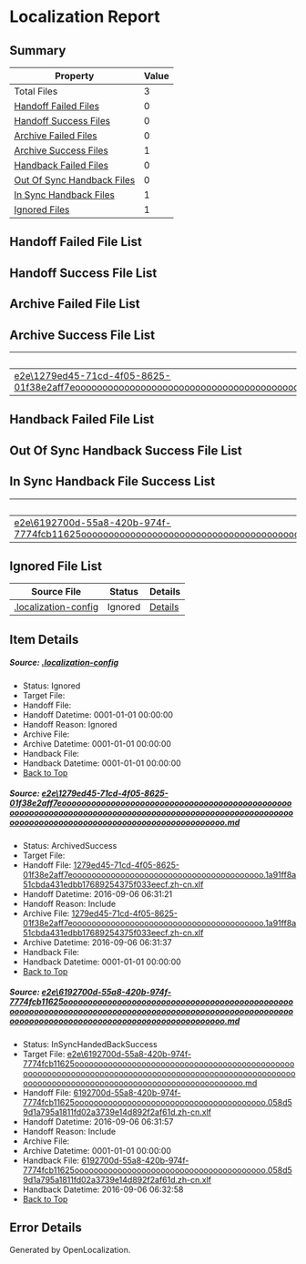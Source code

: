 # <a name='report-top'></a> Localization Report

## Summary
 Property | Value 
 -------- | ----- 
 Total Files | 3
[ Handoff Failed Files ](#handoff-failed-list)| 0
[ Handoff Success Files ](#handoff-success-list)| 0
[ Archive Failed Files ](#archive-failed-list)| 0
[ Archive Success Files ](#archive-success-list)| 1
[ Handback Failed Files ](#handback-failed-list)| 0
[ Out Of Sync Handback Files ](#outofsync-handback-success-list)| 0
[ In Sync Handback Files ](#insync-handback-success-list)| 1
[ Ignored Files ](#ignored-list)| 1

## <a name='handoff-failed-list'></a> Handoff Failed File List

## <a name='handoff-success-list'></a> Handoff Success File List

## <a name='archive-failed-list'></a> Archive Failed File List

## <a name='archive-success-list'></a> Archive Success File List
 Source File | Status | Details 
 ----------- | ------ | ------- 
 [e2e\1279ed45-71cd-4f05-8625-01f38e2aff7eooooooooooooooooooooooooooooooooooooooooooooooooooooooooooooooooooooooooooooooooooooooooooooooooooooooooooooooooooooooooooooooooooooooooooooooooooooo.md](https://github.com/OpenLocalizationTestOrg/ol-test0/blob/074cf68af5c603e3edef36495b1133bb04a2797c/e2e/1279ed45-71cd-4f05-8625-01f38e2aff7eooooooooooooooooooooooooooooooooooooooooooooooooooooooooooooooooooooooooooooooooooooooooooooooooooooooooooooooooooooooooooooooooooooooooooooooooooooo.md) | ArchivedSuccess | [Details](#ba1c1fa5e11039d4f050258c639d4c55796d47921)

## <a name='handback-failed-list'></a> Handback Failed File List

## <a name='outofsync-handback-success-list'></a> Out Of Sync Handback Success File List

## <a name='insync-handback-success-list'></a> In Sync Handback File Success List
 Source File | Status | Details 
 ----------- | ------ | ------- 
 [e2e\6192700d-55a8-420b-974f-7774fcb11625ooooooooooooooooooooooooooooooooooooooooooooooooooooooooooooooooooooooooooooooooooooooooooooooooooooooooooooooooooooooooooooooooooooooooooooooooooooo.md](https://github.com/OpenLocalizationTestOrg/ol-test0/blob/cfccfc5766b763a11b99a3dc6516a972ef71ffb1/e2e/6192700d-55a8-420b-974f-7774fcb11625ooooooooooooooooooooooooooooooooooooooooooooooooooooooooooooooooooooooooooooooooooooooooooooooooooooooooooooooooooooooooooooooooooooooooooooooooooooo.md) | InSyncHandedBackSuccess | [Details](#5c342755f40c7ca099f3db9a0a277964873c3cb52)

## <a name='ignored-list'></a> Ignored File List
 Source File | Status | Details 
 ----------- | ------ | ------- 
 [.localization-config](https://github.com/OpenLocalizationTestOrg/ol-test0/blob/cfccfc5766b763a11b99a3dc6516a972ef71ffb1/.localization-config) | Ignored | [Details](#3d4f252ac210baf56311d7e97dcc2db10974dbd20)

## Item Details
##### <a name='3d4f252ac210baf56311d7e97dcc2db10974dbd20'></a> Source: [.localization-config](https://github.com/OpenLocalizationTestOrg/ol-test0/blob/cfccfc5766b763a11b99a3dc6516a972ef71ffb1/.localization-config)
* Status: Ignored
* Target File: 
* Handoff File: 
* Handoff Datetime: 0001-01-01 00:00:00
* Handoff Reason: Ignored
* Archive File: 
* Archive Datetime: 0001-01-01 00:00:00
* Handback File: 
* Handback Datetime: 0001-01-01 00:00:00
* [Back to Top](#report-top)

##### <a name='ba1c1fa5e11039d4f050258c639d4c55796d47921'></a> Source: [e2e\1279ed45-71cd-4f05-8625-01f38e2aff7eooooooooooooooooooooooooooooooooooooooooooooooooooooooooooooooooooooooooooooooooooooooooooooooooooooooooooooooooooooooooooooooooooooooooooooooooooooo.md](https://github.com/OpenLocalizationTestOrg/ol-test0/blob/074cf68af5c603e3edef36495b1133bb04a2797c/e2e/1279ed45-71cd-4f05-8625-01f38e2aff7eooooooooooooooooooooooooooooooooooooooooooooooooooooooooooooooooooooooooooooooooooooooooooooooooooooooooooooooooooooooooooooooooooooooooooooooooooooo.md)
* Status: ArchivedSuccess
* Target File: 
* Handoff File: [1279ed45-71cd-4f05-8625-01f38e2aff7eoooooooooooooooooooooooooooooooooooooooo.1a91ff8a51cbda431edbb17689254375f033eecf.zh-cn.xlf](https://github.com/OpenLocalizationTestOrg/ol-test0-handoff/blob/5fc9f5319c8b159ed6c6194a2f8bac62c1efd2b5/ol-handoff/OpenLocalizationTestOrg/ol-test0-zhcn/ci/ht/1279ed45-71cd-4f05-8625-01f38e2aff7eoooooooooooooooooooooooooooooooooooooooo.1a91ff8a51cbda431edbb17689254375f033eecf.zh-cn.xlf)
* Handoff Datetime: 2016-09-06 06:31:21
* Handoff Reason: Include
* Archive File: [1279ed45-71cd-4f05-8625-01f38e2aff7eoooooooooooooooooooooooooooooooooooooooo.1a91ff8a51cbda431edbb17689254375f033eecf.zh-cn.xlf](https://github.com/OpenLocalizationTestOrg/ol-test0-handoff/blob/58bdfc0073efb3ec3ce2a2340895944de3187cf5/ol-archive/OpenLocalizationTestOrg/ol-test0-zhcn/ci/ht/1279ed45-71cd-4f05-8625-01f38e2aff7eoooooooooooooooooooooooooooooooooooooooo.1a91ff8a51cbda431edbb17689254375f033eecf.zh-cn.xlf)
* Archive Datetime: 2016-09-06 06:31:37
* Handback File: 
* Handback Datetime: 0001-01-01 00:00:00
* [Back to Top](#report-top)

##### <a name='5c342755f40c7ca099f3db9a0a277964873c3cb52'></a> Source: [e2e\6192700d-55a8-420b-974f-7774fcb11625ooooooooooooooooooooooooooooooooooooooooooooooooooooooooooooooooooooooooooooooooooooooooooooooooooooooooooooooooooooooooooooooooooooooooooooooooooooo.md](https://github.com/OpenLocalizationTestOrg/ol-test0/blob/cfccfc5766b763a11b99a3dc6516a972ef71ffb1/e2e/6192700d-55a8-420b-974f-7774fcb11625ooooooooooooooooooooooooooooooooooooooooooooooooooooooooooooooooooooooooooooooooooooooooooooooooooooooooooooooooooooooooooooooooooooooooooooooooooooo.md)
* Status: InSyncHandedBackSuccess
* Target File: [e2e\6192700d-55a8-420b-974f-7774fcb11625ooooooooooooooooooooooooooooooooooooooooooooooooooooooooooooooooooooooooooooooooooooooooooooooooooooooooooooooooooooooooooooooooooooooooooooooooooooo.md](https://github.com/OpenLocalizationTestOrg/ol-test0-zhcn/blob/9a4917cd60ff7c93308d15792b7fa990aaa04f87/e2e/6192700d-55a8-420b-974f-7774fcb11625ooooooooooooooooooooooooooooooooooooooooooooooooooooooooooooooooooooooooooooooooooooooooooooooooooooooooooooooooooooooooooooooooooooooooooooooooooooo.md)
* Handoff File: [6192700d-55a8-420b-974f-7774fcb11625oooooooooooooooooooooooooooooooooooooooo.058d59d1a795a1811fd02a3739e14d892f2af61d.zh-cn.xlf](https://github.com/OpenLocalizationTestOrg/ol-test0-handoff/blob/83d7d4289959fada87e7f30df2c8e214f68d0317/ol-handoff/OpenLocalizationTestOrg/ol-test0-zhcn/ci/ht/6192700d-55a8-420b-974f-7774fcb11625oooooooooooooooooooooooooooooooooooooooo.058d59d1a795a1811fd02a3739e14d892f2af61d.zh-cn.xlf)
* Handoff Datetime: 2016-09-06 06:31:57
* Handoff Reason: Include
* Archive File: 
* Archive Datetime: 0001-01-01 00:00:00
* Handback File: [6192700d-55a8-420b-974f-7774fcb11625oooooooooooooooooooooooooooooooooooooooo.058d59d1a795a1811fd02a3739e14d892f2af61d.zh-cn.xlf](https://github.com/OpenLocalizationTestOrg/ol-test0-handback/blob/31d0bef0741d64363a6d501b0522f7151262d1c5/ol-handback/OpenLocalizationTestOrg/ol-test0-zhcn/ci/ht/6192700d-55a8-420b-974f-7774fcb11625oooooooooooooooooooooooooooooooooooooooo.058d59d1a795a1811fd02a3739e14d892f2af61d.zh-cn.xlf)
* Handback Datetime: 2016-09-06 06:32:58
* [Back to Top](#report-top)


## Error Details

Generated by OpenLocalization.
